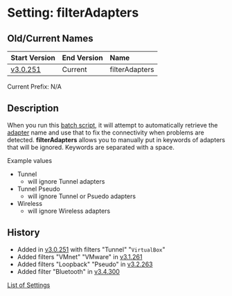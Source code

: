# Setting: filterAdapters #


## Old/Current Names ##
| Start Version | End Version | Name |
|:--------------|:------------|:-----|
| [v3.0.251](https://code.google.com/p/quick-net-fix/source/detail?r=2fe2c34c1d4a4c2664560583259f4716ea239495) | Current | filterAdapters |

Current Prefix: N/A


## Description ##
When you run this <a href='http://en.wikipedia.org/wiki/Batch_file' title="If you don't know what this is, just think of it as a Windows program that can be edited with Notepad">batch script</a>, it will attempt to automatically retrieve the [adapter](FAQ_NetworkConnection.md) name and use that to fix the connectivity when problems are detected. **filterAdapters** allows you to manually put in keywords of adapters that will be ignored. Keywords are separated with a space.


Example values
  * Tunnel
    * will ignore Tunnel adapters
  * Tunnel Pseudo
    * will ignore Tunnel or Psuedo adapters
  * Wireless
    * will ignore Wireless adapters


## History ##
  * Added in [v3.0.251](https://code.google.com/p/quick-net-fix/source/detail?r=2fe2c34c1d4a4c2664560583259f4716ea239495) with filters "Tunnel" "`VirtualBox`"
  * Added filters "VMnet" "VMware" in [v3.1.261](https://code.google.com/p/quick-net-fix/source/detail?r=62c4a7bfb02fc84918e9b9f68806995a7907ca4e)
  * Added filters "Loopback" "Pseudo" in [v3.2.263](https://code.google.com/p/quick-net-fix/source/detail?r=e97ee962de6fcbb08b0a39dee59cb477e8afff6d)
  * Added filter "Bluetooth" in [v3.4.300](https://code.google.com/p/quick-net-fix/source/detail?r=a069f12ca1ca78e45abbe46b770ae2cae9e11286)

[List of Settings](Settings.md)